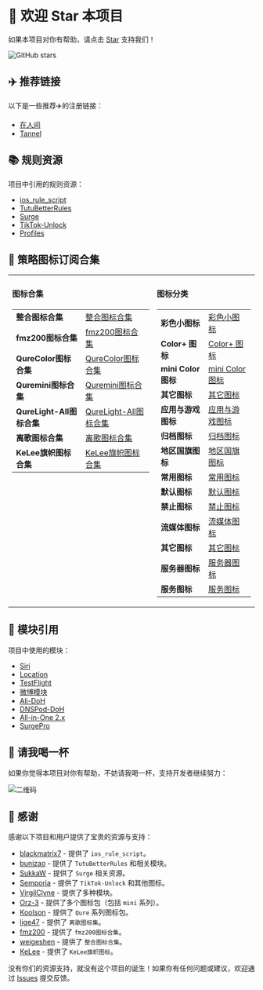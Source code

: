# 🌟 欢迎 Star 本项目

如果本项目对你有帮助，请点击 [Star](https://github.com/zxfccmm4/Surge) 支持我们！ 
<!-- GitHub stars badge -->
![GitHub stars](https://img.shields.io/github/stars/zxfccmm4/Surge?style=social)


## ✈️ 推荐链接

以下是一些推荐✈️的注册链接：

- [在人间](https://dashboard.zrj97.xyz/#/register?code=4U6SUhR7)
- [Tannel](https://tannel.xn--6kro9vzxa373b.com//auth/register?code=5wyV)


## 📚 规则资源

项目中引用的规则资源：

- [ios_rule_script](https://github.com/blackmatrix7/ios_rule_script)
- [TutuBetterRules](https://github.com/bunizao/TutuBetterRules)
- [Surge](https://github.com/SukkaW/Surge/)
- [TikTok-Unlock](https://github.com/Semporia/TikTok-Unlock)
- [Profiles](https://github.com/ke1ewang/Profiles)


## 🌄 策略图标订阅合集

<table>
  <tr>
    <td valign="top">
      <h4>图标合集</h4>
      <table>
        <tr><td><strong>整合图标合集</strong></td><td><a href="https://raw.githubusercontent.com/weigeshen/-/main/TuBiao/TuBiaoDingYue.json">整合图标合集</a></td></tr>
        <tr><td><strong>fmz200图标合集</strong></td><td><a href="https://raw.githubusercontent.com/fmz200/wool_scripts/main/icons/icons-all.json">fmz200图标合集</a></td></tr>
        <tr><td><strong>QureColor图标合集</strong></td><td><a href="https://raw.githubusercontent.com/Koolson/Qure/master/Other/QureColor.json">QureColor图标合集</a></td></tr>
        <tr><td><strong>Quremini图标合集</strong></td><td><a href="https://raw.githubusercontent.com/Koolson/Qure/master/Other/Quremini.json">Quremini图标合集</a></td></tr>
        <tr><td><strong>QureLight-All图标合集</strong></td><td><a href="https://github.com/Koolson/Qure/raw/master/Other/QureLight-All.json">QureLight-All图标合集</a></td></tr>
        <tr><td><strong>离歌图标合集</strong></td><td><a href="https://raw.githubusercontent.com/lige47/QuanX-icon-rule/main/ligeicon-surge.json">离歌图标合集</a></td></tr>
        <tr><td><strong>KeLee旗帜图标合集</strong></td><td><a href="https://gitlab.com/lodepuly/iconlibrary/-/raw/main/Flag_icon/ColorfulStaticFlag.json">KeLee旗帜图标合集</a></td></tr>
      </table>
    </td>
    <td valign="top">
      <h4>图标分类</h4>
      <table>
        <tr><td><strong>彩色小图标</strong></td><td><a href="https://raw.githubusercontent.com/Orz-3/mini/master/mini.json">彩色小图标</a></td></tr>
        <tr><td><strong>Color+ 图标</strong></td><td><a href="https://raw.githubusercontent.com/Orz-3/mini/master/Color%2B.json">Color+ 图标</a></td></tr>
        <tr><td><strong>mini Color 图标</strong></td><td><a href="https://raw.githubusercontent.com/Orz-3/mini/master/miniColor.json">mini Color 图标</a></td></tr>
        <tr><td><strong>其它图标</strong></td><td><a href="https://raw.githubusercontent.com/Orz-3/mini/master/mini%2B.json">其它图标</a></td></tr>
        <tr><td><strong>应用与游戏图标</strong></td><td><a href="https://raw.githubusercontent.com/Koolson/Qure/master/Other/QureColor-AppGame.json">应用与游戏图标</a></td></tr>
        <tr><td><strong>归档图标</strong></td><td><a href="https://raw.githubusercontent.com/Koolson/Qure/master/Other/QureColor-Archived.json">归档图标</a></td></tr>
        <tr><td><strong>地区国旗图标</strong></td><td><a href="https://raw.githubusercontent.com/Koolson/Qure/master/Other/QureColor-Area.json">地区国旗图标</a></td></tr>
        <tr><td><strong>常用图标</strong></td><td><a href="https://raw.githubusercontent.com/Koolson/Qure/master/Other/QureColor-Common.json">常用图标</a></td></tr>
        <tr><td><strong>默认图标</strong></td><td><a href="https://raw.githubusercontent.com/Koolson/Qure/master/Other/QureColor-Default.json">默认图标</a></td></tr>
        <tr><td><strong>禁止图标</strong></td><td><a href="https://raw.githubusercontent.com/Koolson/Qure/master/Other/QureColor-Inhibition.json">禁止图标</a></td></tr>
        <tr><td><strong>流媒体图标</strong></td><td><a href="https://raw.githubusercontent.com/Koolson/Qure/master/Other/QureColor-Media.json">流媒体图标</a></td></tr>
        <tr><td><strong>其它图标</strong></td><td><a href="https://raw.githubusercontent.com/Koolson/Qure/master/Other/QureColor-Other.json">其它图标</a></td></tr>
        <tr><td><strong>服务器图标</strong></td><td><a href="https://raw.githubusercontent.com/Koolson/Qure/master/Other/QureColor-Server.json">服务器图标</a></td></tr>
        <tr><td><strong>服务图标</strong></td><td><a href="https://raw.githubusercontent.com/Koolson/Qure/master/Other/QureColor-Service.json">服务图标</a></td></tr>
      </table>
    </td>
  </tr>
</table>


## 🔧 模块引用

项目中使用的模块：

- [Siri](https://github.com/VirgilClyne/iRingo/raw/main/sgmodule/Siri.sgmodule)
- [Location](https://github.com/VirgilClyne/iRingo/raw/main/sgmodule/Location.sgmodule)
- [TestFlight](https://github.com/VirgilClyne/iRingo/raw/main/sgmodule/TestFlight.sgmodule)
- [微博模块](https://whatshub.top/module/weiboad.module)
- [Ali-DoH](https://raw.githubusercontent.com/Rabbit-Spec/Surge/Master/Module/Spec/DoH/Moore/Ali-DoH.sgmodule)
- [DNSPod-DoH](https://raw.githubusercontent.com/Rabbit-Spec/Surge/Master/Module/Spec/DoH/Moore/DNSPod-DoH.sgmodule)
- [All-in-One 2.x](https://raw.githubusercontent.com/bunizao/TutuBetterRules/tutu/Surge/module/All-in-One-2.x.sgmodule)
- [SurgePro](https://raw.githubusercontent.com/bunizao/TutuBetterRules/tutu/Surge/module/SurgePro.sgmodule)


## 🍺 请我喝一杯

如果你觉得本项目对你有帮助，不妨请我喝一杯，支持开发者继续努力：

![二维码](https://private-user-images.githubusercontent.com/17553115/397946958-2445ab58-ada3-45c3-a737-5bf1ad258f24.JPEG?jwt=eyJhbGciOiJIUzI1NiIsInR5cCI6IkpXVCJ9.eyJpc3MiOiJnaXRodWIuY29tIiwiYXVkIjoicmF3LmdpdGh1YnVzZXJjb250ZW50LmNvbSIsImtleSI6ImtleTUiLCJleHAiOjE3MzQ4MDc0NTYsIm5iZiI6MTczNDgwNzE1NiwicGF0aCI6Ii8xNzU1MzExNS8zOTc5NDY5NTgtMjQ0NWFiNTgtYWRhMy00NWMzLWE3MzctNWJmMWFkMjU4ZjI0LkpQRUc_WC1BbXotQWxnb3JpdGhtPUFXUzQtSE1BQy1TSEEyNTYmWC1BbXotQ3JlZGVudGlhbD1BS0lBVkNPRFlMU0E1M1BRSzRaQSUyRjIwMjQxMjIxJTJGdXMtZWFzdC0xJTJGczMlMkZhd3M0X3JlcXVlc3QmWC1BbXotRGF0ZT0yMDI0MTIyMVQxODUyMzZaJlgtQW16LUV4cGlyZXM9MzAwJlgtQW16LVNpZ25hdHVyZT03OGQyMWExZjM4ZmFhZDhiZDk2YjRiNTc0NTU5ZjhiMTNiOGU3MzJmZDMzYWNlNDRiNTA4MTBmM2M2YzY5MGM0JlgtQW16LVNpZ25lZEhlYWRlcnM9aG9zdCJ9.UyTgAVZDavZAlOH1XAdTC5sCHNVSDMwzgiH9Q_aaZEw)


## 🤝 感谢

感谢以下项目和用户提供了宝贵的资源与支持：

- [blackmatrix7](https://github.com/blackmatrix7) - 提供了 `ios_rule_script`。
- [bunizao](https://github.com/bunizao) - 提供了 `TutuBetterRules` 和相关模块。
- [SukkaW](https://github.com/SukkaW) - 提供了 `Surge` 相关资源。
- [Semporia](https://github.com/Semporia) - 提供了 `TikTok-Unlock` 和其他图标。
- [VirgilClyne](https://github.com/VirgilClyne) - 提供了多种模块。
- [Orz-3](https://github.com/Orz-3) - 提供了多个图标包（包括 `mini` 系列）。
- [Koolson](https://github.com/Koolson) - 提供了 `Qure` 系列图标包。
- [lige47](https://github.com/lige47) - 提供了 `离歌图标集`。
- [fmz200](https://github.com/fmz200) - 提供了 `fmz200图标合集`。
- [weigeshen](https://github.com/weigeshen) - 提供了 `整合图标合集`。
- [KeLee](https://gitlab.com/lodepuly/iconlibrary) - 提供了 `KeLee旗帜图标`。

没有你们的资源支持，就没有这个项目的诞生！如果你有任何问题或建议，欢迎通过 [Issues](https://github.com/zxfccmm4/Surge/issues) 提交反馈。

